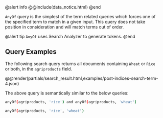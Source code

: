 @alert info
@@include(data_notice.html) 
@end

`AnyOf` query is the simplest of the term related queries which forces one of the specified term
to match in a given input. This query does not take position in consideration and will match
terms out of order.

@alert tip
`AnyOf` uses Search Analyzer to generate tokens.
@end

## Query Examples
The following search query returns all documents containing `Wheat` or `Rice`
or both, in the `agriproducts` field.

@@render(partials/search_result.html,examples/post-indices-search-term-4.json)

The above query is semantically similar to the below queries:

```bash
anyOf(agriproducts, 'rice') and anyOf(agriproducts, 'wheat')
```

```bash
anyOf(agriproducts, 'rice', 'wheat')
```
